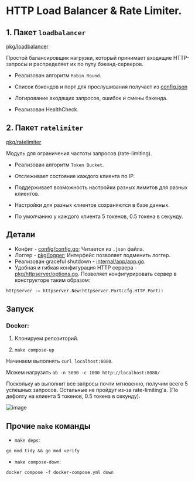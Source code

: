 # HTTP Load Balancer & Rate Limiter.


## 1. Пакет `loadbalancer`
[pkg/loadbalancer](https://github.com/andreyxaxa/http-load_balancer-rate_limiter/tree/main/pkg/loadbalancer)

Простой балансировщик нагрузки, который принимает входящие HTTP-запросы и распределяет их по пулу бэкенд-серверов.

- Реализован алгоритм `Robin Round`.

- Список бэкендов и порт для прослушивания получает из [config.json](https://github.com/andreyxaxa/http-load_balancer-rate_limiter/blob/main/config.json)

- Логирование входящих запросов, ошибок и смены бэкенда.

- Реализован HealthCheck.

## 2. Пакет `ratelimiter`
[pkg/ratelimiter](https://github.com/andreyxaxa/http-load_balancer-rate_limiter/tree/main/pkg/ratelimiter)

Модуль для ограничения частоты запросов (rate-limiting).

- Реализован алгоритм `Token Bucket`.

- Отслеживает состояние каждого клиента по IP.

- Поддерживает возможность настройки разных лимитов для разных клиентов.

- Настройки для разных клиентов сохраняются в базе данных.

- По умолчанию у каждого клиента 5 токенов, 0.5 токена в секунду.

## Детали 

- Конфиг - [config/config.go](https://github.com/andreyxaxa/http-load_balancer-rate_limiter/blob/main/config/config.go); Читается из `.json` файла.
- Логгер - [pkg/logger](https://github.com/andreyxaxa/http-load_balancer-rate_limiter/tree/main/pkg/logger); Интерфейс позволяет подменить логгер.
- Реализован graceful shutdown - [internal/app/app.go](https://github.com/andreyxaxa/http-load_balancer-rate_limiter/blob/main/internal/app/app.go).
- Удобная и гибкая конфигурация HTTP сервера - [pkg/httpserver/options.go](https://github.com/andreyxaxa/http-load_balancer-rate_limiter/blob/main/pkg/httpserver/options.go).
  Позволяет конфигурировать сервер в конструкторе таким образом:
```go
httpServer := httpserver.New(httpserver.Port(cfg.HTTP.Port))
```

## Запуск

### Docker:

1. Клонируем репозиторий.

2. `make compose-up`

Начинаем выполнять `curl localhost:8080`.

Можем нагрузить `ab -n 5000 -c 1000 http://localhost:8080/`

Поскольку `ab` выполнит все запросы почти мгновенно, получим всего 5 успешных запросов. Остальные не пройдут из-за rate-limiting'а. (По дефолту на клиента 5 токенов, 0.5 токена в секунду).

![image](https://github.com/user-attachments/assets/9eb35bb8-e804-44cb-9f66-e6e1e06fa6a0)



## Прочие `make` команды
- `make deps`:
```
go mod tidy && go mod verify
```
- `make compose-down`:
```
docker compose -f docker-compose.yml down
```

